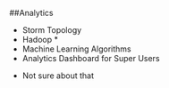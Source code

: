 ##Analytics
- Storm Topology
- Hadoop *
- Machine Learning Algorithms
- Analytics Dashboard for Super Users

* Not sure about that
